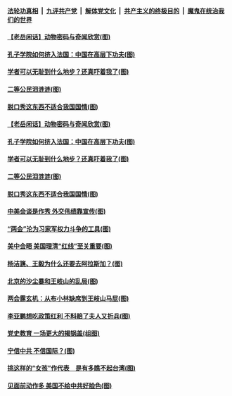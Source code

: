 ####  [法轮功真相](../../../../basic/blob/master/README.md?t=03200931) &nbsp;|&nbsp; [九评共产党](../../../../9ping.md/blob/master/README.md?t=03200931) &nbsp;|&nbsp; [解体党文化](../../../../jtdwh.md/blob/master/README.md?t=03200931)  &nbsp;|&nbsp; [共产主义的终极目的](../../../../gczydzjmd.md/blob/master/README.md?t=03200931) &nbsp;|&nbsp; [魔鬼在统治我们的世界](../../../../mgztzwmdsj.md/blob/master/README.md?t=03200931) 


#### [【老岳闲话】动物密码与奇闻欣赏(图)](../pages/p4/966112.md?t=03200931) 

#### [孔子学院如何挤入法国：中国在高层下功夫(图)](../pages/p4/966093.md?t=03200931) 

#### [学者可以无耻到什么地步？还真吓着我了(图)](../pages/p4/966091.md?t=03200931) 

#### [二等公民泪涟涟(图)](../pages/p4/966101.md?t=03200931) 

#### [脱口秀这东西不适合我国国情(图)](../pages/p4/966089.md?t=03200931) 


#### [【老岳闲话】动物密码与奇闻欣赏(图)](../pages/p4/966112.md?t=03200931) 

#### [孔子学院如何挤入法国：中国在高层下功夫(图)](../pages/p4/966093.md?t=03200931) 

#### [学者可以无耻到什么地步？还真吓着我了(图)](../pages/p4/966091.md?t=03200931) 

#### [二等公民泪涟涟(图)](../pages/p4/966101.md?t=03200931) 

#### [脱口秀这东西不适合我国国情(图)](../pages/p4/966089.md?t=03200931) 

#### [中美会谈是作秀 外交伟绩靠宣传(图)](../pages/p4/966096.md?t=03200931) 


#### [“两会”沦为习家军权力斗争的工具(图)](../pages/p4/966020.md?t=03200931) 

#### [美中会晤 美国理清“红线”至关重要(图)](../pages/p4/965993.md?t=03200931) 

#### [杨洁篪、王毅为什么还要去阿拉斯加？(图)](../pages/p4/966010.md?t=03200931) 

#### [北京的沙尘暴和王岐山的乱局(图)](../pages/p4/965989.md?t=03200931) 

#### [两会露玄机：从布小林缺席到王岐山马屁(图)](../pages/p4/965987.md?t=03200931) 

#### [李亚鹏想吃政策红利 不料赔了夫人又折兵(图)](../pages/p4/965986.md?t=03200931) 



#### [党史教育 一场更大的揭锅盖(组图)](../pages/p4/965934.md?t=03200931) 

#### [宁信中共 不信国际？(图)](../pages/p4/965917.md?t=03200931) 

#### [挑这样的“女孩”作代表　是有多瞧不起台湾(图)](../pages/p4/965915.md?t=03200931) 

#### [见面前动作多 美国不给中共好脸色(图)](../pages/p4/965914.md?t=03200931) 

